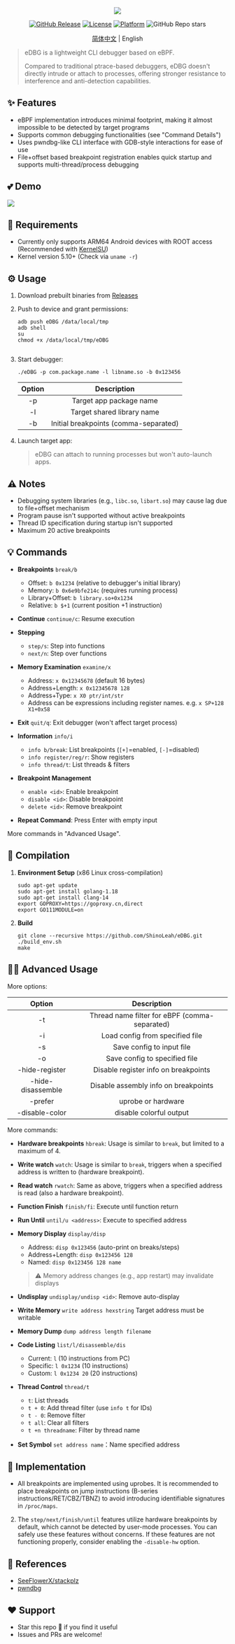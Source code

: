 <div align="center">
  <img src="logo.png"/>

  [![GitHub Release](https://img.shields.io/github/v/release/ShinoLeah/eDBG?style=flat-square)](https://github.com/ShinoLeah/eDBG/releases)
  [![License](https://img.shields.io/github/license/ShinoLeah/eDBG?style=flat-square)](LICENSE)
  [![Platform](https://img.shields.io/badge/platform-Android%20ARM64-red.svg?style=flat-square)](https://www.android.com/)
  ![GitHub Repo stars](https://img.shields.io/github/stars/ShinoLeah/eDBG)

  [简体中文](READM.md) | English

</div>

> eDBG is a lightweight CLI debugger based on eBPF.<br />
>
> Compared to traditional ptrace-based debuggers, eDBG doesn't directly intrude or attach to processes, offering stronger resistance to interference and anti-detection capabilities.

## ✨ Features

- eBPF implementation introduces minimal footprint, making it almost impossible to be detected by target programs
- Supports common debugging functionalities (see "Command Details")
- Uses pwndbg-like CLI interface with GDB-style interactions for ease of use
- File+offset based breakpoint registration enables quick startup and supports multi-thread/process debugging

## 💕 Demo

![](demo.png)

## 🚀 Requirements

- Currently only supports ARM64 Android devices with ROOT access (Recommended with [KernelSU](https://github.com/tiann/KernelSU))
- Kernel version 5.10+ (Check via `uname -r`)

## ⚙️ Usage

1. Download prebuilt binaries from [Releases](https://github.com/ShinoLeah/eDBG/releases)

2. Push to device and grant permissions:
   ```shell
   adb push eDBG /data/local/tmp
   adb shell
   su
   chmod +x /data/local/tmp/eDBG


3. Start debugger:

   ```shell
   ./eDBG -p com.package.name -l libname.so -b 0x123456
   ```

   | Option |              Description              |
   | :----: | :-----------------------------------: |
   |   -p   |        Target app package name        |
   |   -l   |      Target shared library name       |
   |   -b   | Initial breakpoints (comma-separated) |
   
4. Launch target app:

   > eDBG can attach to running processes but won't auto-launch apps.

## ⚠️ Notes

- Debugging system libraries (e.g., `libc.so`, `libart.so`) may cause lag due to file+offset mechanism
- Program pause isn't supported without active breakpoints
- Thread ID specification during startup isn't supported
- Maximum 20 active breakpoints

## 💡 Commands

- **Breakpoints** `break/b`

  - Offset: `b 0x1234` (relative to debugger's initial library)
  - Memory: `b 0x6e9bfe214c` (requires running process)
  - Library+Offset: `b library.so+0x1234`
  - Relative: `b $+1` (current position +1 instruction)
- **Continue** `continue/c`: Resume execution
- **Stepping**

  - `step/s`: Step into functions
  - `next/n`: Step over functions
- **Memory Examination** `examine/x`

  - Address: `x 0x12345678` (default 16 bytes)
  - Address+Length: `x 0x12345678 128`
  - Address+Type: `x X0 ptr/int/str`
  - Address can be expressions including register names. e.g. `x SP+128 X1+0x58`
- **Exit** `quit/q`: Exit debugger (won't affect target process)
- **Information** `info/i`

  - `info b/break`: List breakpoints (`[+]`=enabled, `[-]`=disabled)
  - `info register/reg/r`: Show registers
  - `info thread/t`: List threads & filters
- **Breakpoint Management**

  - `enable <id>`: Enable breakpoint
  - `disable <id>`: Disable breakpoint
  - `delete <id>`: Remove breakpoint
- **Repeat Command**: Press Enter with empty input

More commands in "Advanced Usage".

## 🛫 Compilation

1. **Environment Setup** (x86 Linux cross-compilation)

   ```shell
   sudo apt-get update
   sudo apt-get install golang-1.18
   sudo apt-get install clang-14
   export GOPROXY=https://goproxy.cn,direct
   export GO111MODULE=on

2. **Build**

   ```shell
   git clone --recursive https://github.com/ShinoLeah/eDBG.git
   ./build_env.sh
   make
   ```

## 🧑‍💻 Advanced Usage

More options:

|      Option       |                  Description                  |
| :---------------: | :-------------------------------------------: |
|        -t         | Thread name filter for eBPF (comma-separated) |
|        -i         |        Load config from specified file        |
|        -s         |           Save config to input file           |
|        -o         |         Save config to specified file         |
|  -hide-register   |     Disable register info on breakpoints      |
| -hide-disassemble |     Disable assembly info on breakpoints      |
|      -prefer      |              uprobe or hardware               |
|  -disable-color   |            disable colorful output            |

More commands:

- **Hardware breakpoints** `hbreak`: Usage is similar to `break`, but limited to a maximum of 4.

- **Write watch** `watch`: Usage is similar to `break`, triggers when a specified address is written to (hardware breakpoint).

- **Read watch** `rwatch`: Same as above, triggers when a specified address is read (also a hardware breakpoint).

- **Function Finish** `finish/fi`: Execute until function return

- **Run Until** `until/u <address>`: Execute to specified address

- **Memory Display** `display/disp`

  - Address: `disp 0x123456` (auto-print on breaks/steps)
  - Address+Length: `disp 0x123456 128`
  - Named: `disp 0x123456 128 name`

  > ⚠️ Memory address changes (e.g., app restart) may invalidate displays

- **Undisplay** `undisplay/undisp <id>`: Remove auto-display

- **Write Memory** `write address hexstring` Target address must be writable

- **Memory Dump** `dump address length filename`

- **Code Listing** `list/l/disassemble/dis`

  - Current: `l` (10 instructions from PC)
  - Specific: `l 0x1234` (10 instructions)
  - Custom: `l 0x1234 20` (20 instructions)

- **Thread Control** `thread/t`

  - `t`: List threads
  - `t + 0`: Add thread filter (use `info t` for IDs)
  - `t - 0`: Remove filter
  - `t all`: Clear all filters
  - `t +n threadname`: Filter by thread name

- **Set Symbol** `set address name`：Name specified address

## 💭 Implementation

- All breakpoints are implemented using uprobes. It is recommended to place breakpoints on jump instructions (B-series instructions/RET/CBZ/TBNZ) to avoid introducing identifiable signatures in `/proc/maps`.
2. The `step/next/finish/until` features utilize hardware breakpoints by default, which cannot be detected by user-mode processes. You can safely use these features without concerns. If these features are not functioning properly, consider enabling the `-disable-hw` option.

## 🤝 References

- [SeeFlowerX/stackplz](https://github.com/SeeFlowerX/stackplz/tree/dev)
- [pwndbg](https://github.com/pwndbg/pwndbg)

## ❤️ Support

- Star this repo 🌟 if you find it useful
- Issues and PRs are welcome!